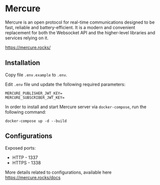 # Mercure

Mercure is an open protocol for real-time communications designed to be fast, reliable and battery-efficient. It is a modern and convenient replacement for both the Websocket API and the higher-level libraries and services relying on it.

https://mercure.rocks/

## Installation

Copy file `.env.example` to `.env`.

Edit `.env` file und update the following required parameters:

```
MERCURE_PUBLISHER_JWT_KEY=
MERCURE_SUBSCRIBER_JWT_KEY=
```

In order to install and start Mercure server via `docker-compose`, run the following command:

```
docker-compose up -d --build
```

## Configurations

Exposed ports: 

* HTTP - 1337
* HTTPS - 1338

More details related to configurations, available here https://mercure.rocks/docs

